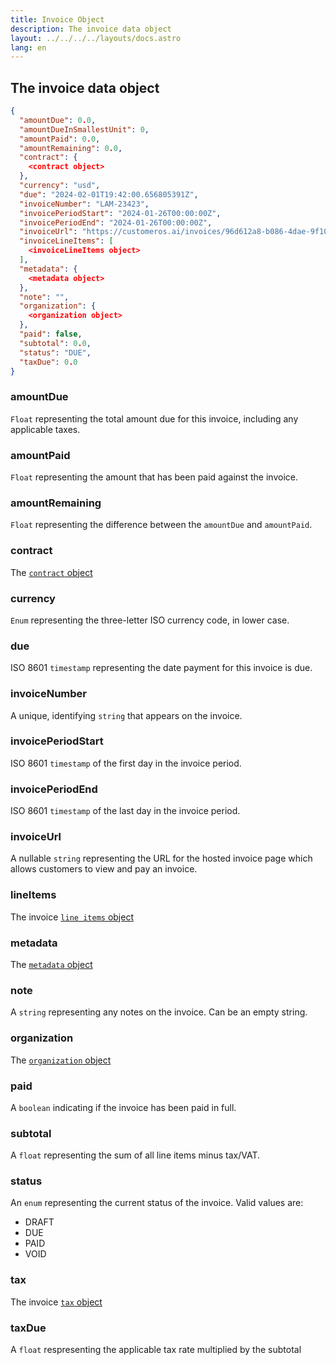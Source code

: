 ```yaml
---
title: Invoice Object
description: The invoice data object
layout: ../../../../layouts/docs.astro
lang: en
---
```



## The invoice data object

```json
{
  "amountDue": 0.0,
  "amountDueInSmallestUnit": 0,
  "amountPaid": 0.0,
  "amountRemaining": 0.0,
  "contract": {
    <contract object>
  },
  "currency": "usd",
  "due": "2024-02-01T19:42:00.656805391Z",
  "invoiceNumber": "LAM-23423",
  "invoicePeriodStart": "2024-01-26T00:00:00Z",
  "invoicePeriodEnd": "2024-01-26T00:00:00Z", 
  "invoiceUrl": "https://customeros.ai/invoices/96d612a8-b086-4dae-9f10-a12796f30c55",
  "invoiceLineItems": [
    <invoiceLineItems object>
  ],
  "metadata": {
    <metadata object>
  },
  "note": "",
  "organization": {
    <organization object>
  },
  "paid": false,
  "subtotal": 0.0,
  "status": "DUE", 
  "taxDue": 0.0
}
```

### amountDue
`Float` representing the total amount due for this invoice, including any applicable taxes.

### amountPaid
`Float` representing the amount that has been paid against the invoice.

### amountRemaining
`Float` representing the difference between the `amountDue` and `amountPaid`.

### contract
The [`contract` object](contract-object)

### currency
`Enum` representing the three-letter ISO currency code, in lower case.

### due
ISO 8601 `timestamp` representing the date payment for this invoice is due.

### invoiceNumber
A unique, identifying `string` that appears on the invoice.

### invoicePeriodStart
ISO 8601 `timestamp` of the first day in the invoice period.

### invoicePeriodEnd
ISO 8601 `timestamp` of the last day in the invoice period.

### invoiceUrl
A nullable `string` representing the URL for the hosted invoice page which allows customers to view and pay an invoice.

### lineItems
The invoice [`line items` object](invoice-line-items-object)

### metadata
The [`metadata` object](metadata-object)

### note
A `string` representing any notes on the invoice.  Can be an empty string.

### organization
The [`organization` object](organization-object)

### paid
A `boolean` indicating if the invoice has been paid in full.

### subtotal
A `float` representing the sum of all line items minus tax/VAT.

### status
An `enum` representing the current status of the invoice.  Valid values are:
- DRAFT
- DUE
- PAID
- VOID

### tax
The invoice [`tax` object](invoice-tax-object)

### taxDue
A `float` respresenting the applicable tax rate multiplied by the subtotal

